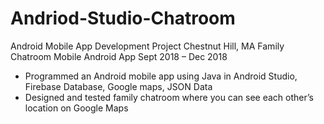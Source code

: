 # Andriod-Studio-Chatroom
Android Mobile App Development Project	Chestnut Hill, MA
Family Chatroom Mobile Android App	Sept 2018 – Dec 2018
*	Programmed an Android mobile app using Java in Android Studio, Firebase Database, Google maps, JSON Data
* Designed and tested family chatroom where you can see each other’s location on Google Maps

